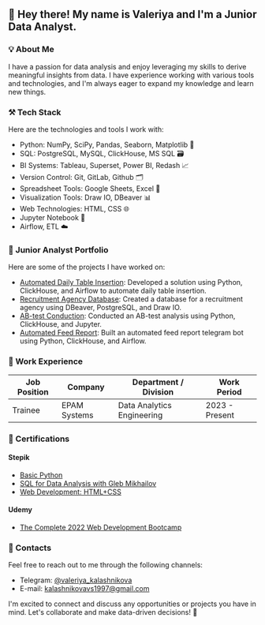 ## 👋 Hey there! My name is Valeriya and I'm a Junior Data Analyst.

### 💡 About Me
I have a passion for data analysis and enjoy leveraging my skills to derive meaningful insights from data. I have experience working with various tools and technologies, and I'm always eager to expand my knowledge and learn new things.

### ⚒️ Tech Stack
Here are the technologies and tools I work with:

- Python: NumPy, SciPy, Pandas, Seaborn, Matplotlib 🐍
- SQL: PostgreSQL, MySQL, ClickHouse, MS SQL 🗃️
- BI Systems: Tableau, Superset, Power BI, Redash 📈
- Version Control: Git, GitLab, Github 🗂️
- Spreadsheet Tools: Google Sheets, Excel 📝
- Visualization Tools: Draw IO, DBeaver 📊
- Web Technologies: HTML, CSS 🌐
- Jupyter Notebook 📓
- Airflow, ETL ☁️

### 📁 Junior Analyst Portfolio
Here are some of the projects I have worked on:

- [Automated Daily Table Insertion](https://github.com/val-ks/DAG_daily_table_insertion): Developed a solution using Python, ClickHouse, and Airflow to automate daily table insertion.
- [Recruitment Agency Database](https://github.com/val-ks/recruitment_agency_database): Created a database for a recruitment agency using DBeaver, PostgreSQL, and Draw IO.
- [AB-test Conduction](https://github.com/val-ks/AB-test): Conducted an AB-test analysis using Python, ClickHouse, and Jupyter.
- [Automated Feed Report](https://github.com/val-ks/feed_report): Built an automated feed report telegram bot using Python, ClickHouse, and Airflow.

### 👔 Work Experience
| Job Position         | Company          | Department / Division       | Work Period       |
|----------------------|------------------|-----------------------------|-------------------|
| Trainee | EPAM Systems     | Data Analytics Engineering | 2023 - Present |

### 📜 Certifications
#### Stepik
- [Basic Python](https://stepik.org/cert/1551586)
- [SQL for Data Analysis with Gleb Mikhailov](https://stepik.org/cert/2067372)
- [Web Development: HTML+CSS](https://stepik.org/cert/910729)

#### Udemy
- [The Complete 2022 Web Development Bootcamp](https://www.udemy.com/certificate/UC-0a1ccb32-8475-4423-b499-4933f8eb35e1/)

### 💬 Contacts
Feel free to reach out to me through the following channels:

- Telegram: [@valeriya_kalashnikova](https://t.me/valeriya_kalashnikova)
- E-mail: [kalashnikovavs1997@gmail.com](mailto:kalashnikovavs1997@gmail.com)

I'm excited to connect and discuss any opportunities or projects you have in mind. Let's collaborate and make data-driven decisions! 🤝



